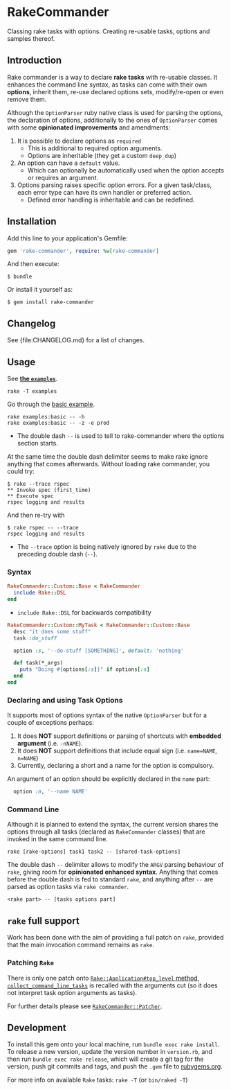 # RakeCommander

Classing rake tasks with options. Creating re-usable tasks, options and samples thereof.

## Introduction

Rake commander is a way to declare **rake tasks** with re-usable classes. It enhances the command line syntax, as tasks can come with their own **options**, inherit them, re-use declared options sets, modify/re-open or even remove them.

Although the `OptionParser` ruby native class is used for parsing the options, the declaration of options, additionally to the ones of `OptionParser` comes with some **opinionated improvements** and amendments:

1. It is possible to declare options as `required`
   * This is additional to required option arguments.
   * Options are inheritable (they get a custom `deep_dup`)
1. An option can have a `default` value.
   * Which can optionally be automatically used when the option accepts or requires an argument.
1. Options parsing raises specific option errors. For a given task/class, each error type can have its own handler or preferred action.
   * Defined error handling is inheritable and can be redefined.

## Installation

Add this line to your application's Gemfile:

```ruby
gem 'rake-commander', require: %w[rake-commander]
```

And then execute:

    $ bundle

Or install it yourself as:

    $ gem install rake-commander

## Changelog

See {file:CHANGELOG.md} for a list of changes.

## Usage

See [**the `examples`**](https://github.com/rellampec/rake-commander/tree/main/examples).

```
rake -T examples
```

Go through the [basic example](https://github.com/rellampec/rake-commander/blob/main/examples/01_basic_example.rb).

```
rake examples:basic -- -h
rake examples:basic -- -z -e prod
```
  * The double dash `--` is used to tell to rake-commander where the options section starts.

At the same time the double dash delimiter seems to make rake ignore anything that comes afterwards. Without loading rake commander, you could try:

```
$ rake --trace rspec
** Invoke spec (first_time)
** Execute spec
rspec logging and results
```

And then re-try with

```
$ rake rspec -- --trace
rspec logging and results
```

  * The `--trace` option is being natively ignored by `rake` due to the preceding double dash (` -- `).


### Syntax

```ruby
RakeCommander::Custom::Base < RakeCommander
  include Rake::DSL
end
```
  * `include Rake::DSL` for backwards compatibility

```ruby
RakeCommander::Custom::MyTask < RakeCommander::Custom::Base
  desc "it does some stuff"
  task :do_stuff

  option :s, '--do-stuff [SOMETHING]', default: 'nothing'

  def task(*_args)
    puts "Doing #{options[:s]}" if options[:s]
  end
end
```


### Declaring and using Task Options

It supports most of options syntax of the native `OptionParser` but for a couple of exceptions perhaps:
  1. It does **NOT** support definitions or parsing of shortcuts with **embedded argument** (i.e. `-nNAME`).
  2. It does **NOT** support definitions that include equal sign (i.e. `name=NAME`, `n=NAME`)
  3. Currently, declaring a short and a name for the option is compulsory.

An argument of an option should be explicitly declared in the `name` part:

```ruby
  option :n, '--name NAME'
```

### Command Line

Although it is planned to extend the syntax, the current version shares the options through all tasks (declared as `RakeCommander` classes) that are invoked in the same command line.

```
rake [rake-options] task1 task2 -- [shared-task-options]
```

The double dash ` -- ` delimiter allows to modify the `ARGV` parsing behaviour of `rake`, giving room for **opinionated enhanced syntax**. Anything that comes before the double dash is fed to standard `rake`, and anything after `--` are parsed as option tasks via `rake commander`.

```
<rake part> -- [tasks options part]
```

## `rake` full support

Work has been done with the aim of providing a full patch on `rake`, provided that the main invocation command remains as `rake`.

### Patching `Rake`

There is only one patch onto [`Rake::Application#top_level` method](https://github.com/ruby/rake/blob/48e798484babf725b0562cc417986da513e5d0ae/lib/rake/application.rb#L131), [`collect_command_line_tasks`](https://github.com/ruby/rake/blob/48e798484babf725b0562cc417986da513e5d0ae/lib/rake/application.rb#L782) is recalled with the arguments cut (so it does not interpret task option arguments as tasks).

For further details please see [`RakeCommander::Patcher`](https://github.com/rellampec/rake-commander/blob/main/lib/rake-commander/patcher).


## Development

To install this gem onto your local machine, run `bundle exec rake install`. To release a new version, update the version number in `version.rb`, and then run `bundle exec rake release`, which will create a git tag for the version, push git commits and tags, and push the `.gem` file to [rubygems.org](https://rubygems.org).

For more info on available `Rake` tasks: `rake -T` (or `bin/raked -T`)
